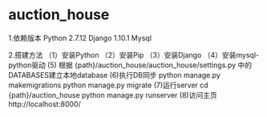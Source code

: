 # auction_house

1.依赖版本
Python 2.7.12
Django 1.10.1
Mysql

2.搭建方法
（1）安装Python
（2）安装Pip
（3）安装Django
（4）安装mysql-python驱动
 (5) 根据 {path}/auction_house/auction_house/settings.py 中的DATABASES建立本地database
 (6)执行DB同步
	python manage.py makemigrations
	python manage.py migrate
 (7)运行server
 	cd {path}/auction_house
 	python manage.py runserver
 (8)访问主页
 	http://localhost:8000/
